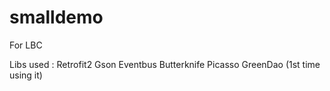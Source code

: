 # smalldemo
For LBC

Libs used :
Retrofit2
Gson
Eventbus
Butterknife
Picasso
GreenDao (1st time using it)
